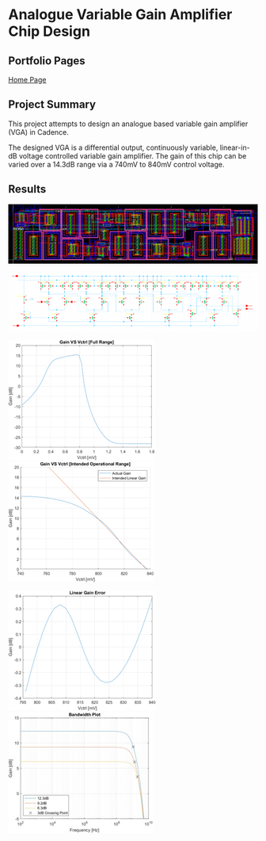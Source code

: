 # Analogue Variable Gain Amplifier Chip Design

## Portfolio Pages

[Home Page](index.md)

## Project Summary

This project attempts to design an analogue based variable gain amplifier (VGA) in Cadence.

The designed VGA is a differential output, continuously variable, linear-in-dB voltage controlled variable gain amplifier. The gain of this chip can be varied over a 14.3dB range via a 740mV to 840mV control voltage.

## Results

![Layout Diagram](VGA_Images/layout.png)

![Block Diagram](VGA_Images/block.png)

![Gain VS Vctrl](VGA_Images/gain_vs_vctrl.png) ![Gain VS Vctrl (Operating Region)](VGA_Images/gain_vs_vctrl_intended.png)

![Gain Error](VGA_Images/gain_error.png) ![Bandwidth](VGA_Images/bandwidth.jpg)
